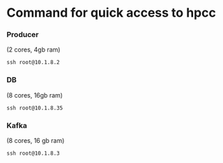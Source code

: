 # Command for quick access to hpcc

### Producer

(2 cores, 4gb ram)

```[bash]
ssh root@10.1.8.2
```

### DB

 (8 cores, 16gb ram)

```[bash]
ssh root@10.1.8.35
```

### Kafka

(8 cores, 16 gb ram)

```[bash]
ssh root@10.1.8.3
```

